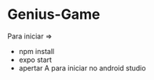 # Genius-Game


Para iniciar =>

- npm install
- expo start
- apertar A para iniciar no android studio
